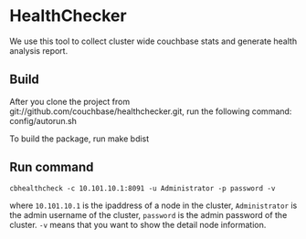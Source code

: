 HealthChecker
=============

We use this tool to collect cluster wide couchbase stats and generate health analysis report.

Build
-------

After you clone the project from git://github.com/couchbase/healthchecker.git, run the following command:
    config/autorun.sh

To build the package, run
    make bdist


Run command
------------

    cbhealthcheck -c 10.101.10.1:8091 -u Administrator -p password -v

where `10.101.10.1` is the ipaddress of a node in the cluster, `Administrator` is the admin username of the cluster,
`password` is the admin password of the cluster. `-v` means that you want to show the detail node information.
